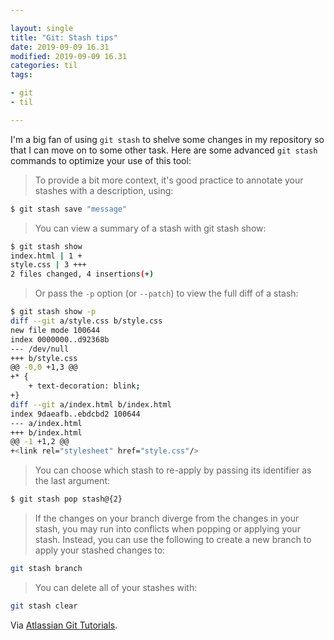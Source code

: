 ```yaml
---

layout: single
title: "Git: Stash tips"
date: 2019-09-09 16.31
modified: 2019-09-09 16.31
categories: til
tags:

- git
- til

---
```


I'm a big fan of using `git stash` to shelve some changes in my repository so that I can move on to some other task.
Here are some advanced `git stash` commands to optimize your use of this tool:

> To provide a bit more context, it's good practice to annotate your stashes with a description, using:

```bash
$ git stash save "message"
```

> You can view a summary of a stash with git stash show:

```bash
$ git stash show
index.html | 1 +
style.css | 3 +++
2 files changed, 4 insertions(+)
```

> Or pass the `-p` option (or `--patch`) to view the full diff of a stash:

```bash
$ git stash show -p
diff --git a/style.css b/style.css
new file mode 100644
index 0000000..d92368b
--- /dev/null
+++ b/style.css
@@ -0,0 +1,3 @@
+* {
    + text-decoration: blink;
+}
diff --git a/index.html b/index.html
index 9daeafb..ebdcbd2 100644
--- a/index.html
+++ b/index.html
@@ -1 +1,2 @@
+<link rel="stylesheet" href="style.css"/>
```

> You can choose which stash to re-apply by passing its identifier as the last argument:

```bash
$ git stash pop stash@{2}
```

> If the changes on your branch diverge from the changes in your stash,
> you may run into conflicts when popping or applying your stash.
> Instead, you can use the following to create a new branch to apply your stashed changes to:

```bash
git stash branch
```

> You can delete all of your stashes with:

```bash
git stash clear
```

Via [Atlassian Git Tutorials](https://www.atlassian.com/git/tutorials/saving-changes/git-stash).
